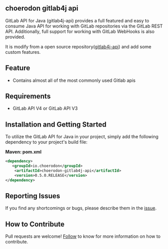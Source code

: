 ## choerodon gitlab4j api

GitLab API for Java (gitlab4j-api) provides a full featured and easy to consume Java API for working with GitLab repositories via the GitLab REST API.  Additionally, full support for working with GitLab WebHooks is also provided.

It is modify from a open source repository([gitlab4j-api](https://github.com/gmessner/gitlab4j-api.git)) and add some custom features.


## Feature
- Contains almost all of the most commonly used Gitlab apis


## Requirements
- GitLab API V4 or GitLab API V3

## Installation and Getting Started

To utilize the GitLab API for Java in your project, simply add the following dependency to your project's build file:


**Maven: pom.xml**
```xml
<dependency>
   <groupId>io.choerodon</groupId>
   	<artifactId>choerodon-gitlab4j-api</artifactId>
   	<version>0.5.0.RELEASE</version>
</dependency>
```

## Reporting Issues
If you find any shortcomings or bugs, please describe them in the [issue](https://github.com/choerodon/choerodon/issues/new?template=issue_template.md).

## How to Contribute
Pull requests are welcome! [Follow](https://github.com/choerodon/choerodon/blob/master/CONTRIBUTING.md) to know for more information on how to contribute.

